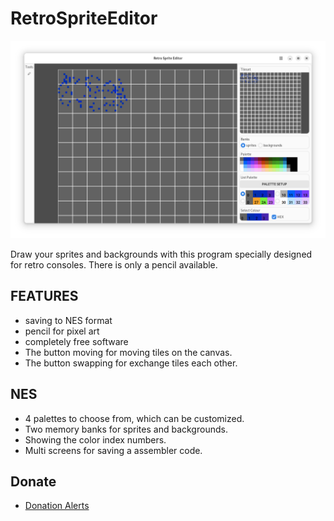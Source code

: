 # RetroSpriteEditor

![screenshot](screenshots/0.png)

Draw your sprites and backgrounds with this program specially designed for retro consoles. There is only a pencil available.

## FEATURES
* saving to NES format
* pencil for pixel art
* completely free software
* The button moving for moving tiles on the canvas.
* The button swapping for exchange tiles each other.

## NES
* 4 palettes to choose from, which can be customized.
* Two memory banks for sprites and backgrounds.
* Showing the color index numbers.
* Multi screens for saving a assembler code.

## Donate
* [Donation Alerts](https://www.donationalerts.com/r/xverizex)
